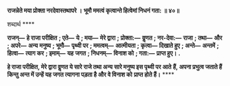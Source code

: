 **राजन्नेते मया प्रोक्ता नरदेवास्तथापरे ।** **भूमौ ममत्वं कृत्वान्ते हित्वेमां निधनं गता: ॥ ४०॥** 

शब्दार्थ **** 

**राजन्—** **हे राजा परीक्षित** **; एते—** **ये** **; मया—** **मेरे द्वारा** **; प्रोक्ता:—** **वॢणत** **; नर-देवा:—** **राजा** **; तथा—** **और** **; अपरे—** **अन्य** **मनुष्य** **; भूमौ—** **पृथ्वी पर** **; ममत्वम्—** **आत्मीयता** **; कृत्वा—** **दिखाते हुए** **; अन्ते—** **अन्तमें** **; हित्वा—** **त्याग कर** **; इमाम्—** **यह** **जगत** **; निधनम्—** **विनाश को** **; गता:—** **प्राप्त हुए।** **.** 

**हे राजा परीक्षित, मेरे द्वारा वॢणत ये सारे राजे तथा अन्य सारे मनुष्य इस पृथ्वी पर आते** **हैं, अपना प्रभुत्व जताते हैं किन्तु अन्त में उन्हें यह जगत त्यागना पड़ता है और वे विनाश को** **प्राप्त होते हैं।** **** 